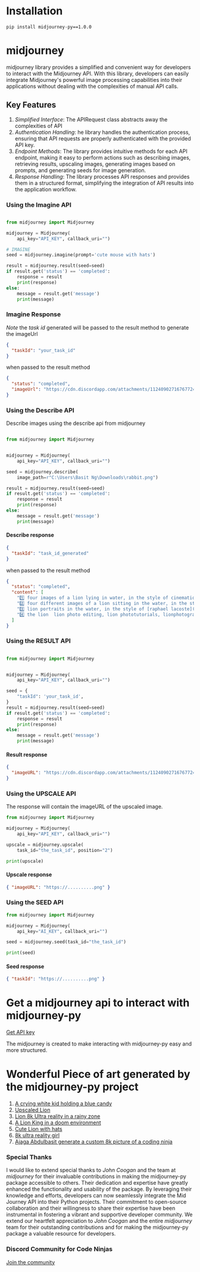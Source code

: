 # Installation

```installation
pip install midjourney-py==1.0.0
```

# midjourney

midjourney library provides a simplified and convenient way for developers to interact with the Midjourney API. With this library, developers can easily integrate Midjourney's powerful image processing capabilities into their applications without dealing with the complexities of manual API calls.

## Key Features

1. _Simplified Interface_: The APIRequest class abstracts away the complexities of API
2. _Authentication Handling_: he library handles the authentication process, ensuring that API requests are properly authenticated with the provided API key.
3. _Endpoint Methods_: The library provides intuitive methods for each API endpoint, making it easy to perform actions such as describing images, retrieving results, upscaling images, generating images based on prompts, and generating seeds for image generation.
4. _Response Handling_: The library processes API responses and provides them in a structured format, simplifying the integration of API results into the application workflow.

### Using the Imagine API

```python

from midjourney import Midjourney

midjourney = Midjourney(
    api_key="API_KEY", callback_uri="")

# IMAGINE
seed = midjourney.imagine(prompt='cute mouse with hats')

result = midjourney.result(seed=seed)
if result.get('status') == 'completed':
    response = result
    print(response)
else:
    message = result.get('message')
    print(message)

```

### Imagine Response

_Note_ the _task id_ generated will be passed to the result method to generate the imageUrl

```json
{
  "taskId": "your_task_id"
}
```

when passed to the result method

```json
{
  "status": "completed",
  "imageUrl": "https://cdn.discordapp.com/attachments/1124090271676772432/1126110757319360582/olivier_A_crying_white_kid_holding_a_blue_candy_splash_around_h_5b0a4099-f398-4118-8206-33f64c1a5589.png"
}
```

### Using the Describe API

Describe images using the describe api from midjourney

```python

from midjourney import Midjourney


midjourney = Midjourney(
    api_key="API_KEY", callback_uri="")

seed = midjourney.describe(
    image_path=r"C:\Users\Basit Ng\Downloads\rabbit.png")

result = midjourney.result(seed=seed)
if result.get('status') == 'completed':
    response = result
    print(response)
else:
    message = result.get('message')
    print(message)


```

#### Describe response

```json
{
  "taskId": "task_id_generated"
}
```

when passed to the result method

```json
{
  "status": "completed",
  "content": [
    "1️⃣ four images of a lion lying in water, in the style of cinematic sets, fantasy characters, cinematic lighting, ray tracing, soggy, naturalistic bird portraits, strong facial expression ",
    "2️⃣ four different images of a lion sitting in the water, in the style of vray tracing, realistic, emotive portraits, bokeh, [noah bradley](https://goo.gl/search?artist%20noah%20bradley), fairy tale, photorealistic compositions, 8k ",
    "3️⃣ lion portraits in the water, in the style of [raphael lacoste](https://goo.gl/search?artist%20raphael%20lacoste), bokeh, detailed character expressions, [charles spencelayh](https://goo.gl/search?artist%20charles%20spencelayh), emotional and dramatic scenes, nature inspired, fawncore ",
    "4️⃣ the lion  lion photo editing, lion phototutorials, lionphotography, portrait photography, animal photography, lion photo, in the style of vray tracing, wet-on-wet blending, multi-panel compositions, rendered in cinema4d, 8k 3d, fairy tale, bokeh"
  ]
}
```

### Using the RESULT API

```python

from midjourney import Midjourney


midjourney = Midjourney(
    api_key="API_KEY", callback_uri="")

seed = {
    "taskId": 'your_task_id',
}
result = midjourney.result(seed=seed)
if result.get('status') == 'completed':
    response = result
    print(response)
else:
    message = result.get('message')
    print(message)

```

#### Result response

```json
{
  "imageURL": "https://cdn.discordapp.com/attachments/1124090271676772432/1125924854990917713/njho_Lion_king_8k_ultra_reality_in_a_rainy_zone___4410563673654_de36ac34-3209-4940-ab10-7178305ca75f.png"
}
```

### Using the UPSCALE API

The response will contain the imageURL of the upscaled image.

```python
from midjourney import Midjourney

midjourney = Midjourney(
    api_key="API_KEY", callback_uri="")

upscale = midjourney.upscale(
    task_id="the_task_id", position="2")

print(upscale)

```

#### Upscale response

```json
{ "imageURL": "https://..........png" }
```

### Using the SEED API

```python
from midjourney import Midjourney

midjourney = Midjourney(
    api_key="AI_KEY", callback_uri="")

seed = midjourney.seed(task_id="the_task_id")

print(seed)
```

#### Seed response

```json
{ "taskId": "https://..........png" }
```

# Get a midjourney api to interact with midjourney-py

[Get API key](https://slashimagine.pro)

The midjourney is created to make interacting with midjourney-py easy and more structured.

# Wonderful Piece of art generated by the midjourney-py project

1. [A crying white kid holding a blue candy ](https://cdn.discordapp.com/attachments/1124090271676772432/1126110757319360582/olivier_A_crying_white_kid_holding_a_blue_candy_splash_around_h_5b0a4099-f398-4118-8206-33f64c1a5589.png)
2. [Upscaled Lion](https://cdn.midjourney.com/de36ac34-3209-4940-ab10-7178305ca75f/0_3.png)
3. [Lion 8k Ultra reality in a rainy zone](https://cdn.discordapp.com/attachments/1124090271676772432/1126104957876187237/olivier_Lion_king_8k_ultra_reality_in_a_rainy_zone___7017353063_1d46e0b1-ae48-47d6-b362-c91415b6d500.png)
4. [A Lion King in a doom environment](https://cdn.discordapp.com/attachments/1124090271676772432/1125927531137220638/olivier_A_lion_king_in_a_doom_environment___0825378725574918___96c19b7a-5cbe-4879-a24f-1a2941670be8.png)
5. [Cute Lion with hats](https://cdn.discordapp.com/attachments/1124090271676772432/1125922290304041071/olivier_cute_lion_with_hats___8761618977992125___53dbddbd-63cc-45ef-86da-f16e8026ce96.png)
6. [8k ultra reality girl](https://cdn.discordapp.com/attachments/1124109999103295560/1125782219466748015/ajaga_abdulbasit_8k_ultra_reality_girl_e4694834-d68a-4335-8713-be93c294a7d6.png)
7. [Ajaga Abdulbasit generate a custom 8k picture of a coding ninja](https://cdn.discordapp.com/attachments/1124109999103295560/1125250412996472862/ajaga_abdulbasit_generate_a_custom_8k_picture_of_a_coding_ninja_05848b15-4e0f-4694-b0f8-358862b84e06.png)

### Special Thanks

I would like to extend special thanks to _John Coogan_ and the team at _midjourney_ for their invaluable contributions in making the midjourney-py package accessible to others. Their dedication and expertise have greatly enhanced the functionality and usability of the package. By leveraging their knowledge and efforts, developers can now seamlessly integrate the Mid Journey API into their Python projects. Their commitment to open-source collaboration and their willingness to share their expertise have been instrumental in fostering a vibrant and supportive developer community. We extend our heartfelt appreciation to _John Coogan_ and the entire _midjourney_ team for their outstanding contributions and for making the midjourney-py package a valuable resource for developers.

### Discord Community for Code Ninjas

[Join the community](https://discord.gg/U6K4gMZh)
